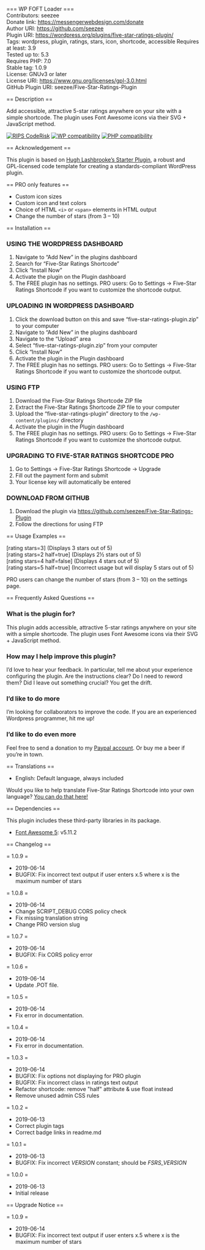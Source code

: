 === WP FOFT Loader ===  
Contributors: seezee  
Donate link: https://messengerwebdesign.com/donate  
Author URI: https://github.com/seezee  
Plugin URI: https://wordpress.org/plugins/five-star-ratings-plugin/  
Tags:  wordpress, plugin, ratings, stars, icon, shortcode, accessible 
Requires at least: 3.9  
Tested up to: 5.3  
Requires PHP: 7.0  
Stable tag: 1.0.9  
License: GNUv3 or later  
License URI: https://www.gnu.org/licenses/gpl-3.0.html  
GitHub Plugin URI: seezee/Five-Star-Ratings-Plugin  

== Description ==

Add accessible, attractive 5-star ratings anywhere on your site with a simple shortcode. The plugin uses Font Awesome icons via their SVG + JavaScript method.

[![RIPS CodeRisk](https://coderisk.com/wp/plugin/five-star-ratings-plugin/badge "RIPS CodeRisk")](https://coderisk.com/wp/plugin/five-star-ratings-plugin)
[![WP compatibility](https://plugintests.com/plugins/five-star-ratings-shortcode/wp-badge.svg)](https://plugintests.com/plugins/five-star-ratings-shortcode/latest)
[![PHP compatibility](https://plugintests.com/plugins/five-star-ratings-shortcode/php-badge.svg)](https://plugintests.com/plugins/five-star-ratings-shortcode/latest)

== Acknowledgement ==

This plugin is based on [Hugh Lashbrooke’s Starter Plugin](https://github.com/hlashbrooke/WordPress-Plugin-Template), a robust and GPL-licensed code template for creating a standards-compliant WordPress plugin.

== PRO only features ==

* Custom icon sizes
* Custom icon and text colors
* Choice of HTML `<i>` or `<span>` elements in HTML output
* Change the number of stars (from 3 – 10)

== Installation ==

### USING THE WORDPRESS DASHBOARD
1. Navigate to “Add New” in the plugins dashboard
2. Search for “Five-Star Ratings Shortcode”
3. Click “Install Now”
4. Activate the plugin on the Plugin dashboard
5. The FREE plugin has no settings. PRO users: Go to Settings -> Five-Star Ratings Shortcode if you want to customize the shortcode output.

### UPLOADING IN WORDPRESS DASHBOARD
1. Click the download button on this and save “five-star-ratings-plugin.zip” to your computer
2. Navigate to “Add New” in the plugins dashboard
3. Navigate to the “Upload” area
4. Select “five-star-ratings-plugin.zip” from your computer
5. Click “Install Now”
6. Activate the plugin in the Plugin dashboard
7. The FREE plugin has no settings. PRO users: Go to Settings -> Five-Star Ratings Shortcode if you want to customize the shortcode output.

### USING FTP
1. Download the Five-Star Ratings Shortcode ZIP file
2. Extract the Five-Star Ratings Shortcode ZIP file to your computer
3. Upload the “five-star-ratings-plugin” directory to the `/wp-content/plugins/` directory
4. Activate the plugin in the Plugin dashboard
5. The FREE plugin has no settings. PRO users: Go to Settings -> Five-Star Ratings Shortcode if you want to customize the shortcode output.

### UPGRADING TO FIVE-STAR RATINGS SHORTCODE PRO
1. Go to Settings -> Five-Star Ratings Shortcode -> Upgrade
2. Fill out the payment form and submit
3. Your license key will automatically be entered

### DOWNLOAD FROM GITHUB
1. Download the plugin via https://github.com/seezee/Five-Star-Ratings-Plugin
2. Follow the directions for using FTP

== Usage Examples ==

[rating stars=3] (Displays 3 stars out of 5)  
[rating stars=2 half=true] (Displays 2½ stars out of 5)  
[rating stars=4 half=false] (Displays 4 stars out of 5)  
[rating stars=5 half=true] (Incorrect usage but will display 5 stars out of 5)  

PRO users can change the number of stars (from 3 – 10) on the settings page.

== Frequently Asked Questions ==

### What is the plugin for?

This plugin adds accessible, attractive 5-star ratings anywhere on your site with a simple shortcode. The plugin uses Font Awesome icons via their SVG + JavaScript method.

### How may I help improve this plugin?

I’d love to hear your feedback. In particular, tell me about your experience configuring the plugin. Are the instructions clear? Do I need to reword them? Did I leave out something crucial? You get the drift.

### I’d like to do more

I’m looking for collaborators to improve the code. If you are an experienced Wordpress programmer, hit me up!

### I’d like to do even more

Feel free to send a donation to my [Paypal account](https://paypal.me/messengerwebdesign?locale.x=en_US). Or buy me a beer if you’re in town.

== Translations ==

* English: Default language, always included

Would you like to help translate Five-Star Ratings Shortcode into your own language? [You can do that here!](https://translate.wordpress.org/projects/wp-plugins/wp-foft-loader)

== Dependencies ==

This plugin includes these third-party libraries in its package.

* [Font Awesome 5](https://github.com/FortAwesome/Font-Awesome): v5.11.2

== Changelog ==

= 1.0.9 =
* 2019-06-14
* BUGFIX: Fix incorrect text output if user enters x.5 where x is the maximum number of stars

= 1.0.8 =
* 2019-06-14
* Change SCRIPT_DEBUG CORS policy check
* Fix missing translation string
* Change PRO version slug

= 1.0.7 =
* 2019-06-14
* BUGFIX: Fix CORS policy error

= 1.0.6 =
* 2019-06-14
* Update .POT file.

= 1.0.5 =
* 2019-06-14
* Fix error in documentation.

= 1.0.4 =
* 2019-06-14
* Fix error in documentation.

= 1.0.3 =
* 2019-06-14
* BUGFIX: Fix options not displaying for PRO plugin
* BUGFIX: Fix incorrect class in ratings text output
* Refactor shortcode: remove "half" attribute & use float instead
* Remove unused admin CSS rules

= 1.0.2 =
* 2019-06-13
* Correct plugin tags
* Correct badge links in readme.md

= 1.0.1 =
* 2019-06-13
* BUGFIX: Fix incorrect _VERSION_ constant; should be _FSRS_VERSION_

= 1.0.0 =
* 2019-06-13
* Initial release

== Upgrade Notice ==

[//]: # (*********************************************************************          **********Update version tag in main file at lines _4_ and _45_!*****          *********************************************************************)

[//]: # (*********************************************************************          **********Update version numbering in .po and .pot files!************          *********************************************************************)

[//]: # (*********************************************************************          ***Do not copy/paste to readme.txt! You'll mess up the formatting!***          *********************************************************************)

= 1.0.9 =
* 2019-06-14
* BUGFIX: Fix incorrect text output if user enters x.5 where x is the maximum number of stars

[//]: # (REMEMBER to update the Stable tag and copy all changes to readme.txt!)

